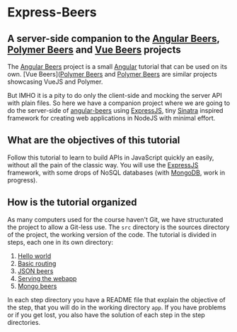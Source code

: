# Express-Beers

## A server-side companion to the [Angular Beers](https://github.com/LostInBrittany/angular-beers), [Polymer Beers](https://github.com/LostInBrittany/polymer-beers) and [Vue Beers](https://github.com/LostInBrittany/vue-beers) projects

The [Angular Beers](https://github.com/LostInBrittany/angular-beers) project is a small [Angular](http://angular.io) tutorial that can be used on its own. [Vue Beers]([Polymer Beers](https://github.com/LostInBrittany/polymer-beers) and [Polymer Beers](https://github.com/LostInBrittany/polymer-beers) are similar projects showcasing VueJS and Polymer.

But IMHO it is a pity to do only the client-side and mocking the server API with plain files. So here we have a companion project where we are going to do the server-side of [angular-beers](https://github.com/LostInBrittany/angular-beers) using [ExpressJS](http://expressjs.org/), tiny [Sinatra](http://www.sinatrarb.com/) inspired framework for creating web applications in NodeJS with minimal effort.

## What are the objectives of this tutorial

Follow this tutorial to learn to build APIs in JavaScript quickly an easily, without all the pain of the classic way. You will use the [ExpressJS](http://expressjs.org/) framework, with some drops of NoSQL databases (with [MongoDB](http://mongodb.com), work in progress).



## How is the tutorial organized ##

As many computers used for the course haven't Git, we have structurated the project to allow a Git-less use. The `src` directory is the sources directory of the project, the working version of the code. The tutorial is divided in steps, each one in its own directory:

1. [Hello world](./step-01/)
1. [Basic routing](./step-02/)
1. [JSON beers](./step-03/)
1. [Serving the webapp](./step-04/)
1. [Mongo beers](./step-05/)

In each step directory you have a README file that explain the objective of the step, that you will do in the working directory `app`. If you have problems or if you get lost, you also have the solution of each step in the step directories.
